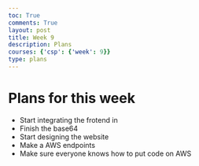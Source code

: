 ```yaml
---
toc: True
comments: True
layout: post
title: Week 9
description: Plans
courses: {'csp': {'week': 9}}
type: plans
---
```


# Plans for this week
- Start integrating the frotend in
- Finish the base64
- Start designing the website
- Make a AWS endpoints
- Make sure everyone knows how to put code on AWS
